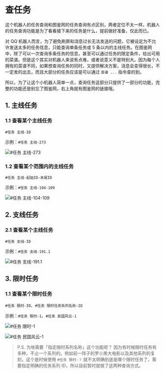 # 查任务

这个机器人的任务查询和图鉴网的任务查询有点区别，两者定位不太一样。机器人的任务查询功能是为了看看接下来的任务是什么，提前做好准备，仅此而已。

对 QQ 机器人而言，为了避免刷屏和消息过长无法发送的问题，它被设定为不允许发送太多的任务信息，只能查询单条任务或 5 条以内的主线任务。在图鉴网中，除了可以一次查询多条任务的信息，甚至可以通过任务的限定条件，给出可用的菜谱。但是这个其实对机器人来说有点难，或者说意义不是特别大。因为每个人拥有的菜谱不同，如果想查询任务的同时，又提供解决方案，消息会变得很长，不一定发的出去，而且大部分的任务应该是可以通过 `菜谱 ...` 指令查的到。

所以，为了让这个小机器人简单一点，查询任务这部分只提供了一部分的功能，完整的功能还是别忘了图鉴网，右上角就有图鉴网的链接哦。

## 1. 主线任务 

### 1.1 查看某个主线任务

`#任务 主线-ID`

示例：`#任务 主线-273`

![#任务 主线-273]()

### 1.2 查看某个范围内的主线任务

`#任务 主线-起始ID-末尾ID`

示例：`#任务 主线-104-109`

![#任务 主线-104-109]()

## 2. 支线任务 

### 2.1 查看某个主线任务

`#任务 支线-ID`

示例：`#任务 支线-191.1`

![#任务 支线-191.1]()

## 3. 限时任务 

### 1.1 查看某个限时任务

`#任务 限时-ID`、`#任务 限时任务系列名称-ID`

示例：`#任务 限时-1`、`#任务 民国风云-1`

![#任务 限时-1]()

![#任务 民国风云-1]()

> P.S. 为啥需要「指定限时系列名称」这个功能呢？
> 因为有时候限时任务有多种，不止一个系列的。例如前一阵子的罗小黑大电影以及其他系列的复刻，这个是时候使用 `#任务 限时-？` 就不太明确到底是哪个限时任务了，需要指定明确的任务系列 ID，所以目前暂时就做了这两种查询方式。
